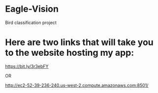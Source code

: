 # Eagle-Vision
Bird classification project

# Here are two links that will take you to the website hosting my app:
https://bit.ly/3r3ebFY

OR

http://ec2-52-39-236-240.us-west-2.compute.amazonaws.com:8501/
